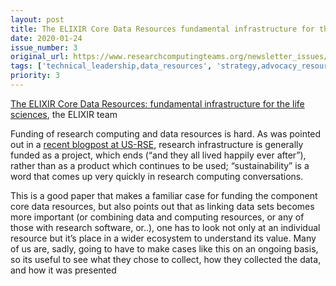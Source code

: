 ```yaml
---
layout: post
title: The ELIXIR Core Data Resources fundamental infrastructure for the life sciences, the ELIXIR team
date: 2020-01-24
issue_number: 3
original_url: https://www.researchcomputingteams.org/newsletter_issues/0003
tags: ['technical_leadership,data_resources', 'strategy,advocacy_resources']
priority: 3
---
```


<!-- markdownlint-disable MD033 -->
<!-- markdownlint-disable MD041 -->
<!-- markdownlint-disable MD049 -->

[The ELIXIR Core Data Resources: fundamental infrastructure for the life sciences](https://www.biorxiv.org/content/10.1101/598318v3), the ELIXIR team

Funding of research computing and data resources is hard.  As was pointed out in a [recent blogpost at US-RSE](https://us-rse.org/blog/2020/vsoch/disney-fairytale-bias/), research infrastructure is generally funded as a project, which ends (“and they all lived happily ever after”), rather than as a product which continues to be used; “sustainability” is a word that comes up very quickly in research computing conversations.

This is a good paper that makes a familiar case for funding the component core data resources, but also points out that as linking data sets becomes more important (or combining data and computing resources, or any of those with research software, or..), one has to look not only at an individual resource but it’s place in a wider ecosystem to understand its value.  Many of us are, sadly, going to have to make cases like this on an ongoing basis, so its useful to see what they chose to collect, how they collected the data, and how it was presented
